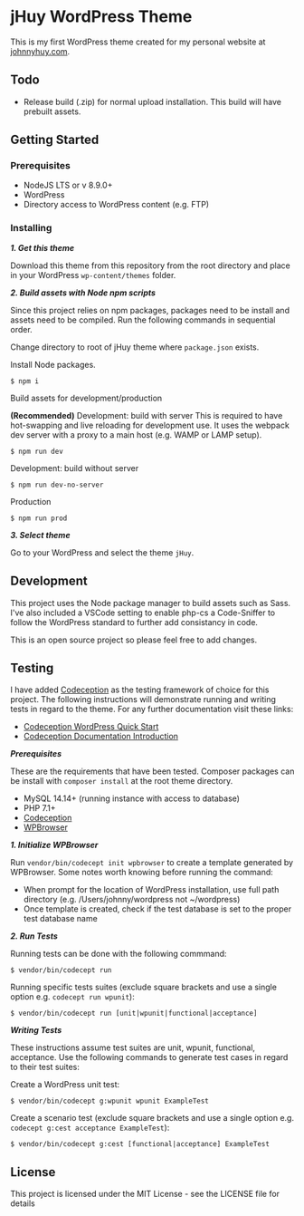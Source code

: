 # jHuy WordPress Theme

This is my first WordPress theme created for my personal website at [johnnyhuy.com](http://johnnyhuy.com).

## Todo

- Release build (.zip) for normal upload installation. This build will have prebuilt assets.

## Getting Started

### Prerequisites

- NodeJS LTS or v 8.9.0+
- WordPress
- Directory access to WordPress content (e.g. FTP)

### Installing

***1. Get this theme***

Download this theme from this repository from the root directory and place in your WordPress `wp-content/themes` folder.

***2. Build assets with Node npm scripts***

Since this project relies on npm packages, packages need to be install and assets need to be compiled. Run the following commands in sequential order.

Change directory to root of jHuy theme where `package.json` exists.

Install Node packages.

```
$ npm i
```

Build assets for development/production


**(Recommended)** Development: build with server
This is required to have hot-swapping and live reloading for development use. It uses the webpack dev server with a proxy to a main host (e.g. WAMP or LAMP setup).

```
$ npm run dev
```

Development: build without server

```
$ npm run dev-no-server
```

Production

```
$ npm run prod
```

***3. Select theme***

Go to your WordPress and select the theme `jHuy`.

## Development

This project uses the Node package manager to build assets such as Sass. I've also included a VSCode setting to enable php-cs a Code-Sniffer to follow the WordPress standard to further add consistancy in code.

This is an open source project so please feel free to add changes.

## Testing

I have added [Codeception](http://codeception.com) as the testing framework of choice for this project. The following instructions will demonstrate running and writing tests in regard to the theme. For any further documentation visit these links:

- [Codeception WordPress Quick Start](http://codeception.com/for/wordpress)
- [Codeception Documentation Introduction](http://codeception.com/docs/01-Introduction)

***Prerequisites***

These are the requirements that have been tested. Composer packages can be install with `composer install` at the root theme directory.

- MySQL 14.14+ (running instance with access to database)
- PHP 7.1+
- [Codeception](http://codeception.com)
- [WPBrowser](http://codeception.com/for/wordpress)

***1. Initialize WPBrowser***

Run `vendor/bin/codecept init wpbrowser` to create a template generated by WPBrowser. Some notes worth knowing before running the command:

- When prompt for the location of WordPress installation, use full path directory (e.g. /Users/johnny/wordpress not ~/wordpress)
- Once template is created, check if the test database is set to the proper test database name

***2. Run Tests***

Running tests can be done with the following commmand:

```
$ vendor/bin/codecept run
```

Running specific tests suites (exclude square brackets and use a single option e.g. `codecept run wpunit`):

```
$ vendor/bin/codecept run [unit|wpunit|functional|acceptance]
```

***Writing Tests***

These instructions assume test suites are unit, wpunit, functional, acceptance. Use the following commands to generate test cases in regard to their test suites:

Create a WordPress unit test:

```
$ vendor/bin/codecept g:wpunit wpunit ExampleTest
```

Create a scenario test (exclude square brackets and use a single option e.g. `codecept g:cest acceptance ExampleTest`):

```
$ vendor/bin/codecept g:cest [functional|acceptance] ExampleTest
```

## License

This project is licensed under the MIT License - see the LICENSE file for details
